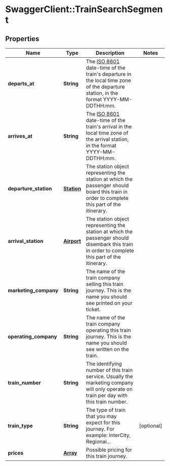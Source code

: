 # SwaggerClient::TrainSearchSegment

## Properties
Name | Type | Description | Notes
------------ | ------------- | ------------- | -------------
**departs_at** | **String** | The <a href="https://en.wikipedia.org/wiki/ISO_8601">ISO 8601</a> date-time of the train's departure in the local time zone of the departure station, in the format YYYY-MM-DDTHH:mm. |
**arrives_at** | **String** | The <a href="https://en.wikipedia.org/wiki/ISO_8601">ISO 8601</a> date-time of the train's arrival in the local time zone of the arrival station, in the format YYYY-MM-DDTHH:mm. |
**departure_station** | [**Station**](Station.md) | The station object representing the station at which the passenger should board this train in order to complete this part of the itinerary. |
**arrival_station** | [**Airport**](Airport.md) | The station object representing the station at which the passenger should disembark this train in order to complete this part of the itinerary. |
**marketing_company** | **String** | The name of the train company selling this train journey. This is the name you should see printed on your ticket. |
**operating_company** | **String** | The name of the train company operating this train journey. This is the name you should see written on the train. |
**train_number** | **String** | The identifying number of this train service. Usually the marketing company will only operate on train per day with this train number. |
**train_type** | **String** | The type of train that you may expect for this journey. For example: InterCity, Regional... | [optional]
**prices** | [**Array<TrainSearchPricing>**](TrainSearchPricing.md) | Possible pricing for this train journey. |


